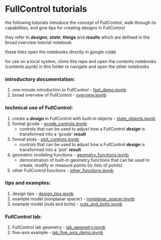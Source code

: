 # FullControl tutorials

the following tutorials introduce the concept of FullControl, walk through its capabilities, and give tips for creating designs in FullControl

they refer to ***designs***, ***state***, ***things*** and ***results***  which are defined in the broad overview tutorial notebook

these links open the notebooks directly in google colab

for use on a local system, clone this repo and open the contents notebooks (contents.ipynb) in this folder to navigate and open the other notebooks

### introductory documentation:
1. one-minute introduction to FullControl - [fast_demo.ipynb](https://githubtocolab.com/FullControlXYZ/fullcontrol/blob/master/docs/colab/fast_demo_colab.ipynb)
1. broad overview of FullControl - [overview.ipynb](https://githubtocolab.com/FullControlXYZ/fullcontrol/blob/master/docs/colab/overview_colab.ipynb)

### technical use of FullControl:
1. create a ***design*** in FullControl with built-in objects - [state_objects.ipynb](https://githubtocolab.com/FullControlXYZ/fullcontrol/blob/master/docs/colab/state_objects_colab.ipynb)
1. format gcode - [gcode_controls.ipynb](https://githubtocolab.com/FullControlXYZ/fullcontrol/blob/master/docs/colab/gcode_controls_colab.ipynb)
    - controls that can be used to adjust how a FullControl ***design*** is transformed into a 'gcode' ***result***
1. format plots - [plot_controls.ipynb](https://githubtocolab.com/FullControlXYZ/fullcontrol/blob/master/docs/colab/plot_controls_colab.ipynb)
    - controls that can be used to adjust how a FullControl ***design*** is transformed into a 'plot' ***result***
1. geometric modeling functions - [geometry_functions.ipynb](https://githubtocolab.com/FullControlXYZ/fullcontrol/blob/master/docs/colab/geometry_functions_colab.ipynb)
    - demonstration of built-in geometry functions that can be used to create, modify or measure points (or lists of points)
1. other FullControl functions - [other_functions.ipynb](https://githubtocolab.com/FullControlXYZ/fullcontrol/blob/master/docs/colab/other_functions_colab.ipynb)

### tips and examples:
1. design tips - [design_tips.ipynb](https://githubtocolab.com/FullControlXYZ/fullcontrol/blob/master/docs/colab/design_tips_colab.ipynb)
1. example model (nonplanar spacer) - [nonplanar_spacer.ipynb](https://githubtocolab.com/FullControlXYZ/fullcontrol/blob/master/models/colab/nonplanar_spacer_colab.ipynb)
1. example model (nuts and bolts) - [nuts_and_bolts.ipynb](https://githubtocolab.com/FullControlXYZ/fullcontrol/blob/master/models/colab/nuts_and_bolts_colab.ipynb)

### FullControl lab:
1. FullControl lab geometry - [lab_geometry.ipynb](https://githubtocolab.com/FullControlXYZ/fullcontrol/blob/master/docs/colab/lab_geometry_colab.ipynb)
1. five-axis example - [lab_five_axis_demo.ipynb](https://githubtocolab.com/FullControlXYZ/fullcontrol/blob/master/docs/colab/lab_five_axis_demo_colab.ipynb)

